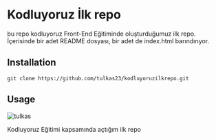 # Kodluyoruz İlk repo
bu repo kodluyoruz Front-End Eğitiminde oluşturduğumuz ilk repo. İçerisinde bir adet README dosyası, bir adet de index.html  barındırıyor.

## Installation
`git clone https://github.com/tulkas23/kodluyoruzilkrepo.git`


## Usage
![tulkas](https://static.wikia.nocookie.net/ortadunya/images/3/32/Tulkas.jpg/revision/latest?cb=20190618114138)







Kodluyoruz Eğitimi kapsamında açtığım ilk repo
